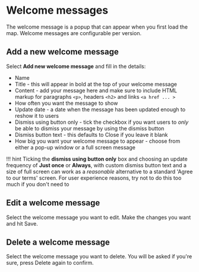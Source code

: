 # Welcome messages

The welcome message is a popup that can appear when you first load the map. Welcome messages are configurable per version.

## Add a new welcome message

Select **Add new welcome message** and fill in the details:

- Name
- Title - this will appear in bold at the top of your welcome message
- Content - add your message here and make sure to include HTML markup for paragraphs `<p>`, headers `<h2>` and links `<a href ... >`
- How often you want the message to show
- Update date - a date when the message has been updated enough to reshow it to users
- Dismiss using button only - tick the checkbox if you want users to *only* be able to dismiss your message by using the dismiss button
- Dismiss button text - this defaults to Close if you leave it blank
- How big you want your welcome message to appear - choose from either a pop-up window or a full screen message

!!! hint
    Ticking the **dismiss using button only** box and choosing an update frequency of **Just once** or **Always**, with custom dismiss button text and a size of full screen can work as a *reasonable* alternative to a standard 'Agree to our terms' screen. For user experience reasons, try not to do this too much if you don't need to

## Edit a welcome message

Select the welcome message you want to edit. Make the changes you want and hit Save.

## Delete a welcome message

Select the welcome message you want to delete. You will be asked if you're sure, press Delete again to confirm.